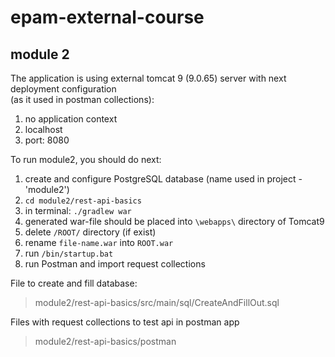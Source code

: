 # epam-external-course
## module 2

The application is using external tomcat 9 (9.0.65) server with next deployment configuration </br>
(as it used in postman collections):
1. no application context
2. localhost
3. port: 8080

To run module2, you should do next:
1. create and configure PostgreSQL database (name used in project - 'module2')
2. `cd module2/rest-api-basics`
3. in terminal: `./gradlew war`
4. generated war-file should be placed into `\webapps\` directory of Tomcat9
5. delete `/ROOT/` directory (if exist)
6. rename `file-name.war` into `ROOT.war`
7. run `/bin/startup.bat`
8. run Postman and import request collections

File to create and fill database:
> module2/rest-api-basics/src/main/sql/CreateAndFillOut.sql

Files with request collections to test api in postman app
> module2/rest-api-basics/postman
